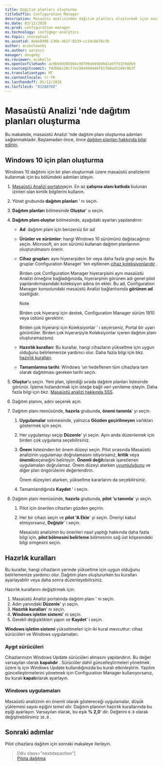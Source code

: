 ```yaml
---
title: Dağıtım planları oluşturma
titleSuffix: Configuration Manager
description: Masaüstü analizinden dağıtım planları oluşturmak için nasıl yapılır Kılavuzu.
ms.date: 03/12/2020
ms.prod: configuration-manager
ms.technology: configmgr-analytics
ms.topic: conceptual
ms.assetid: 8e0e8496-136b-461f-8239-cc19c6b78c3b
author: aczechowski
ms.author: aaroncz
manager: dougeby
ms.reviewer: acabello
ms.openlocfilehash: ac9b5ddd85904c90709a9450d6d2a9ffd379ddb9
ms.sourcegitcommit: fddbb6c20cf7e19944944d4f81788adf249c963f
ms.translationtype: MT
ms.contentlocale: tr-TR
ms.lasthandoff: 05/12/2020
ms.locfileid: "83268768"
---
```

# <a name="how-to-create-deployment-plans-in-desktop-analytics"></a>Masaüstü Analizi 'nde dağıtım planları oluşturma

Bu makalede, masaüstü Analizi 'nde dağıtım planı oluşturma adımları sağlanmaktadır. Başlamadan önce, önce [dağıtım planları hakkında bilgi edinin](about-deployment-plans.md).

## <a name="create-a-plan-for-windows-10"></a>Windows 10 için plan oluşturma

Windows 10 dağıtımı için bir plan oluşturmak üzere masaüstü analizlerini kullanmak için bu bölümdeki adımları izleyin.

1. [Masaüstü Analizi portalını](https://aka.ms/desktopanalytics)açın. En az **çalışma alanı katkıda** bulunan izinleri olan kimlik bilgilerini kullanın.  

2. Yönet grubunda **dağıtım planları** ' nı seçin.  

3. **Dağıtım planları** bölmesinde **Oluştur**' u seçin.  

4. **Dağıtım planı oluştur** bölmesinde, aşağıdaki ayarları yapılandırın:  

    - **Ad**: dağıtım planı için benzersiz bir ad  

    - **Ürünler ve sürümler**: hangi Windows 10 sürümünü dağıtacağınızı seçin. Microsoft, en son sürümü kullanan dağıtım planlarının oluşturulmasını önerir.  

    - **Cihaz grupları**: aynı hiyerarşiden bir veya daha fazla grup seçin. Bu gruplar Configuration Manager 'ten eşitlenen [cihaz koleksiyonlarıdır](connect-configmgr.md#bkmk_Collections) .

        Birden çok Configuration Manager hiyerarşisini aynı masaüstü Analizi örneğine bağladığınızda, hiyerarşinin görünen adı genel pilot yapılandırmasındaki koleksiyon adına ön ekler. Bu ad, Configuration Manager konsolundaki masaüstü Analizi bağlantısında **görünen ad** özelliğidir.<!-- 4814075 -->

        > [!NOTE]
        > Birden çok hiyerarşi için destek, Configuration Manager sürüm 1910 veya üstünü gerektirir.
        >
        > Birden çok hiyerarşi için Koleksiyonlar ' ı seçerseniz, Portal bir uyarı görüntüler. Birden çok hiyerarşiyle Koleksiyonlar içeren dağıtım planı oluşturamazsınız.<!-- 4814075 -->

    - **Hazırlık kuralları**: Bu kurallar, hangi cihazların yükseltme için uygun olduğunu belirlemenize yardımcı olur. Daha fazla bilgi için bkz. [hazırlık kuralları](#readiness-rules).  

    - **Tamamlanma tarihi**: Windows 'un hedeflenen tüm cihazlara tam olarak dağıtılması gereken tarihi seçin.  

5. **Oluştur**’u seçin. Yeni plan, işlendiği sırada dağıtım planları listesinde görünür. İşleme hızlandırmak için isteğe bağlı veri yenileme isteyin. Daha fazla bilgi için bkz. [Masaüstü analizi hakkında SSS](faq.md#can-i-reduce-the-amount-of-time-it-takes-for-data-to-refresh-in-my-desktop-analytics-portal).  

6. Dağıtım planını, adını seçerek açın.  

7. Dağıtım planı menüsünde, **hazırla** grubunda, **önemi tanımla**' yı seçin.  

    1. **Uygulamalar** sekmesinde, yalnızca **Gözden geçirilmeyen** varlıkları göstermek için seçin.  

    2. Her uygulamayı seçip **Düzenle**' yi seçin. Aynı anda düzenlemek için birden çok uygulama seçebilirsiniz.  

    3. **Önem** listesinden bir önem düzeyi seçin. Pilot sırasında Masaüstü analizinin uygulamayı doğrulamasını istiyorsanız, **kritik** veya **önemli**seçeneğini belirleyin. **Önemli değil**olarak işaretlenen uygulamaları doğrulamaz. Önem düzeyi atarken [uyumluluğunu](compat-assessment.md) ve diğer plan öngörülerini değerlendirin.  

        Önem düzeyleri atarken, yükseltme kararlarını da seçebilirsiniz.  

    4. Tamamlandığında **Kaydet** ' i seçin.  

8. Dağıtım planı menüsünde, **hazırla** grubunda, **pilot 'u tanımla**' yı seçin.  

    1. Pilot için önerilen cihazları gözden geçirin.  

    2. Her bir cihazı seçin ve **pilot 'A Ekle**' yi seçin. Öneriyi kabul etmiyorsanız, **Değiştir**' i seçin.  

        Masaüstü analizinin bu önerileri nasıl yaptığı hakkında daha fazla bilgi için, **pilot bölmesini belirleme** bölmesinin sağ üst köşesindeki bilgi simgesini seçin.

## <a name="readiness-rules"></a>Hazırlık kuralları

Bu kurallar, hangi cihazların yerinde yükseltme için uygun olduğunu belirlemenize yardımcı olur. Dağıtım planı oluştururken bu kuralları ayarlayabilir veya daha sonra düzenleyebilirsiniz.

Hazırlık kurallarını değiştirmek için:

1. Masaüstü Analizi portalında dağıtım planı ' nı seçin.
1. Adın yanındaki **Düzenle**' yi seçin.
1. **Hazırlık kuralları**' nı seçin.
1. **Windows işletim sistemi**' ni seçin.
1. Gerekli değişiklikleri yapın ve **Kaydet**' i seçin.

**Windows işletim sistemi** yükseltmeleri için iki kural mevcuttur: cihaz sürücüleri ve Windows uygulamaları.

### <a name="device-drivers"></a>Aygıt sürücüleri

Cihazlarınızın Windows Update sürücüleri almasını yapılandırın. Bu değer varsayılan olarak **kapalıdır** . Sürücüler dahil güncelleştirmeleri yönetmek üzere Iş için Windows Update kullandığınızda bu kuralı etkinleştirin. Yazılım güncelleştirmelerini yönetmek için Configuration Manager kullanıyorsanız, bu kuralı **kapalı**olarak ayarlayın.

### <a name="windows-applications"></a>Windows uygulamaları

Masaüstü analizinin en önemli olarak göstereceği uygulamalar, düşük yüklemesi sayısı eşiğini *temel alır.* Dağıtım planının hazırlık kurallarında bu eşiği ayarlayın. Varsayılan olarak, bu eşik **% 2,0**' dir. Değerini `0.0` olarak değiştirebilirsiniz `10.0` .


## <a name="next-steps"></a>Sonraki adımlar

Pilot cihazlara dağıtım için sonraki makaleye ilerleyin.
> [!div class="nextstepaction"]  
> [Pilota dağıtma](deploy-pilot.md)  
